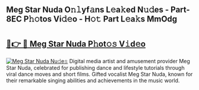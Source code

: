 ## Meg Star Nuda O𝚗𝚕yf𝚊ns L𝚎a𝚔ed N𝚞𝚍es - Part-8EC P𝚑𝚘tos Vi𝚍𝚎o - H𝚘𝚝 Part L𝚎a𝚔s MmOdg

# <h2><a href="http://kf7s29i.oniu.top/?m=Meg+Star+Nuda">🔗👉 🔴 Meg Star Nuda P𝚑ot𝚘𝚜 V𝚒d𝚎o</a></h2>

[![Meg Star Nuda Nu𝚍e𝚜](https://i.imgur.com/0qMVB7G.gif)](http://kf7s29i.oniu.top/?m=Meg+Star+Nuda)
Digital media artist and amusement provider Meg Star Nuda, celebrated for publishing dance and lifestyle tutorials through viral dance moves and short films. Gifted vocalist Meg Star Nuda, known for their remarkable singing abilities and achievements in the music world.  
